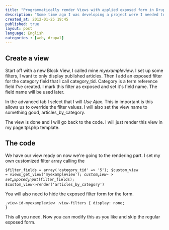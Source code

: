 ```yaml
---
title: "Programmatically render Views with applied exposed form in Drupal 7"
description: "Some time ago I was developing a project were I needed to programmatically render Views with an exposed form Drupal 7. I wanted to render the view with a hidden exposed form but skip that form and only use it to be able to render the view result but send in my own values for the filters. This article will show you how you can do it. Note that this is only an example and probably not the perfect use case for doing this with custom code."
created_at: 2012-01-25 19:45
published: true
layout: post
language: English
categories : [web, drupal]
---
```


## Create a view

Start off with a new Block View, I called mine _myexampleview_. I set up some filters, I want to only display published articles. Then I add an exposed filter for the category field that I call category_tid. Category is a term reference field I’ve created. I mark this filter as exposed and set it's field name. The field name will be used later.

In the advanced tab I select that I will _Use Ajax_. This in important is this allows us to override the filter values.
I will also set the view name to something good, articles_by_category.

The view is done and I will go back to the code. I will just render this view in my page.tpl.php template.

## The code

We have our view ready on now we're going to the rendering part. I set my own customized filter array calling the 

<code>$filter_fields = array('category_tid' => '5');
$custom_view = views_get_view('myexampleview');
$custom_view->set_exposed_input($filter_fields);
$custom_view->render('articles_by_category')</code>

You will also need to hide the exposed filter form for the form.

<code>.view-id-myexampleview .view-filters { display: none; }</code>

This all you need. Now you can modify this as you like and skip the regular exposed form.